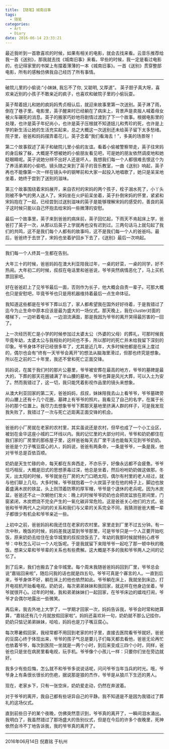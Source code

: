 ```yaml
---
title: 【随笔】城南旧事
tags:
  - 随笔
categories:
  - Art
  - Diary
date: 2016-06-14 23:33:21
---
```

最近我听到一首歌喜欢的时候，如果有相关的电影，就会去找来看。云音乐推荐给我一首《送别》，那我就去找《城南旧事》来看。早些的时候，我一定是看过电影的，也记得家里的书架上有摆着薄薄的一本《城南旧事》。一首《送别》贯穿整部电影，所有的感触仿佛我自己经历了所有事情。
<!-- more -->

***

破院儿里的小偷说:“小妹妹, 我忘不了你, 又聪明, 又厚道”。
英子胆子真大呀，喜欢亲近别的小孩子不敢亲近的疯子，也喜欢和破院子里的小偷玩耍。

英子帮着妞儿和她的疯妈妈秀贞相认后，就迎来故事里第一次送别。英子淋了雨，倒在了巷子里。电影里，英子醒来时已经躺在了病床上，背景声是卖报人喊着母女被火车碾死的消息。英子的搬家巧妙地将剧情过渡到了下一个故事。根据电影里的处理，也许是英子年纪尚小，也许是英子压根就不知道妞儿和秀珍的死，也许是上学的新生活让她的生活充实起来，总之大概这一次送别还未给英子留下太多愁绪。院子里，爸爸和妈妈摆弄着花儿，英子念着“我们看海去！”，多美的场景呀！

第二个故事叙述了英子和破院儿里小偷的友谊。看着小偷被警察带走，英子往宋妈的身后躲了躲，大概是不想被她的小偷朋友看见吧，可是她的朋友依然调皮地和她眨眼睛呢。英子说她分辨不出好人还是坏人，我想我们每一个人都很难去恨这个为了养活弟弟的小偷吧。镜头随之来到了英子的音乐教室，一曲《送别》响起，英子再也不能像第一次一样在镜头中的钢琴前和大家一起投入地唱歌了，她只是呆呆地坐着，她终于尝到了送别的滋味。

第三个故事围绕着宋妈展开，来自农村的宋妈的两个孩子，栓子溺水死了，小丫头则被不争气的男人送人了。宋妈坐在火炉前呆坐着，英子扑倒宋妈的怀里，紧紧和宋妈抱在了一起，已经尝到过送别滋味的英子是能够理解宋妈的感受的，善良的英子这时候只能以自己怀抱去给宋妈一些微薄的安慰。

最后一个故事里，英子来到爸爸的病床前，英子回忆起，下雨天不肯起床上学，爸爸打了英子一次，从那以后英子上学就再也没有迟到过。三两句话马上就勾起了我们的共鸣，这不是我们每个人都有的故事吗，这不是我们每一个人的爸爸吗。最后，爸爸终于去世了，宋妈也坐着驴回乡下去了，《送别》最后一次响起。

***

我们每一个人终其一生都在告别。

大年三十的时候，爸爸妈妈在澳大利亚陪我过年，一桌的好菜，一桌的同学，好不热闹。大年初二的时候，叔叔在电话里和爸爸说，爷爷突然病情恶化了，马上买机票回家吧。

好在爸爸赶上了见爷爷最后一面，否则作为长子，他大概会自责一辈子。可那大概也只是安慰吧，毕竟爷爷也只是用机器维持着最后一点生命体征。

我知道这些都是在爷爷下葬以后了，家人都希望我在国外好好待着，于是我错过了迄今为止生命中原本应该是最为盛大的一场仪式。那天晚上，我在cluster对面的楼梯下，一边听着电话，一边泪流满面，那是我因为爷爷的离开哭得最厉害的一回了。

上一次经历死亡是小学的时候参加过太婆太公（外婆的父母）的葬礼，可那时候我毕竟年幼，太婆太公与我相处的时间也不多，所以那时的死亡并未给我留下深刻的印象。爷爷身体不好已经很多年了，尤其是近几年，大多时候他都是在床上度过的，偶尔也会有“终有一天爷爷会离开”的想法从脑海里滑过，但那也终究是想象。所以在之前的二十年里，我还不曾和死亡正面交锋。

妈妈说，在属于我们村的那片公墓里，爷爷被安葬在最高的地方，爷爷的墓碑是最大的，下葬的那天花圈铺满了半山腰的墓地，爷爷也算是风光大葬，可以入土为安了。然而我错过了，这一切，我只能凭着影视作品里的镜头来想象。

从澳大利亚回家的第二天，爸爸妈妈，叔叔，妹妹陪我去山上看爷爷，爷爷墓碑旁的山腰上还有十几个花圈，墓碑上有爷爷的照片。我看见了自己的名字，在属于长孙的那个位置上。我尽力去想象爷爷下葬那天墓地里挤满人群的样子，可是我发现我失败了，我错过了一次与死亡近距离正面交锋的机会。

***

爸爸的小厂房就在老家的农村里，其实虽说还是农村，但早也成了一个小工业区，被划在金华这座小城的二环线以内。我的记忆里的大部分时间，爷爷和奶奶都住在我们家的厂房里的那栋屋子里，这样爸爸每天去厂里干活也能每天见到爷爷奶奶。爸爸是个刀子嘴豆腐心的人，妈妈说，爸爸有两条命，一条是爷爷，一条是我，他对爷爷总是百依百顺。

奶奶是天生忙碌的命，每天都在东奔西走，不亦乐乎，好像永远都不会疲惫。爷爷恰巧相反，大概是旧式的思想荼毒过深，他总是坐着，然后吩咐奶奶做这做那。冬天，出太阳的时候，爷爷就坐在厂房的大门口晒太阳，偶尔有村里的老人经过，就与他们聊上几句。大多时候，爷爷就抱着一个火炭篮子坐在他的椅子上，脚边也放着盛满木炭的铁盆，头上则顶着防寒的厚军帽，爷爷是个退休的老兵呢。因为木炭盆，爸爸还不止一次朝他们发火：晚上的时候爷爷奶奶也会把炭盆放在房间里，门窗紧闭，木炭燃烧不完全产生的一氧化碳非常危险。这是爸爸关心他们的方式。爸爸和爷爷两代人之间的的关系和我们与父辈的关系完全不同，我猜测爸爸大概一辈子都很少有机会和爷爷亲近一些。

上初中之前，爸爸妈妈和我还住在老家的农村里。家里走到厂里不过五分钟。有一次中秋，晚饭的时候，妈妈差我送菜到爷爷那里，可是爷爷只是一个人正要开始吃饭，原来奶奶去给住在金华城里的叔叔烧饭去了。年幼的我那时候就特别心疼爷爷：中秋怎么可以一个人吃饭呢。于是我就留下来陪爷爷一起吃了那一顿中秋的晚饭。想来父辈和爷爷辈的关系也有些费解。这大概是不多的我和爷爷两人之间的记忆了。

到了后来，我们也搬去了金华城里。每个周末我随爸爸妈妈回到厂里，爷爷总会说“嘉铭回来啦”，随后问我的话也就是四五句。爷爷可真是个寡言的人。一直到后来，爷爷身体不好，躺在床上的他也依然如此。爷爷躺在床上，我就坐到床边，打开电视机开始看电视。奶奶说，每次弟弟妹妹和我回家，就这样在他身边坐着，爷爷就很开心。过年的时候，我和弟弟妹妹们一起回家，在爷爷床边的嬉戏打闹，爷爷才会偶尔地露出一些微笑。

再后来，我去外地上大学了，一学期才回家一次，妈妈告诉我，爷爷会时常和她算算，“嘉铭还有几个月就放假回家啦”。妈妈还喜欢补一句，奶奶就不那么记挂你，奶奶只惦记弟弟妹妹，哈哈，妈妈也是刀子嘴豆腐心。

每次寒暑假回家，我经常都不用回到老家的村子里，直接去医院看爷爷就好。爸爸的豆腐心终于体现出来，爷爷的孩子气总是要儿子们每天都去看他，爸爸无论再忙也依着爷爷，每次到医院一坐就是一两个小时，到后来变成三四个小时，同样，爸爸也只是坐在病房里看电视，玩手机。爷爷像个小孩儿一样：只要你们坐在旁边就好。

我多少有些后悔，怎么就不和爷爷多说说话呢，问问爷爷当年当兵的时光。哦，爷爷身上有条很长很长的伤疤，据说那是狼的杰作，爷爷是从狼爪下生还的男人。

现在，老家乡下，只有一张空床，奶奶爱走动，仍然在奔波着。

对于爷爷的离开，我自己都有些讶异自己的平静。我不知道是不是因为我错过了葬礼的这场仪式。

直到前些日子的某个夜晚，仿佛突然意识到，爷爷真的离开了，一瞬间泪水涌出。我明白了，我虽然错过了那场盛大的告别仪式，但是在今后的许多个夜晚里，死神依然会冷不丁地告诉我，我的爷爷真的离开了。

---

2016年06月14日
倪嘉铭
于杭州

















